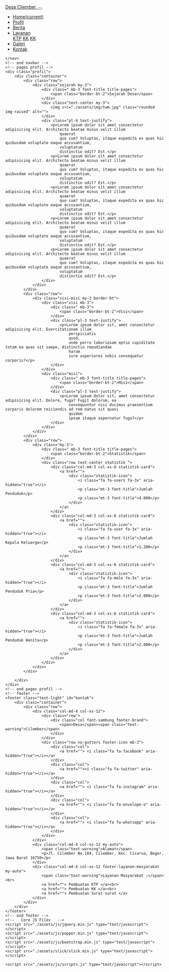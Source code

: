<!DOCTYPE html>
<html lang="en">

<head>
    <meta charset="UTF-8">
    <meta name="viewport" content="width=device-width, initial-scale=1.0">
    <title>Desa Cilember</title>
    <link href="https://fonts.googleapis.com/css2?family=Playfair+Display&display=swap" rel="stylesheet">
    <link href="https://fonts.googleapis.com/css2?family=Open+Sans:wght@300&display=swap" rel="stylesheet">
    <link href="https://fonts.googleapis.com/css2?family=Dancing+Script&display=swap" rel="stylesheet">
    <link rel="stylesheet" href="./assets/css/bootstrap.min.css">
    <link rel="stylesheet" href="./assets/font-awesome-4.7.0/css/font-awesome.min.css">
    <link rel="stylesheet" href="./assets/css/style.css">
</head>

<body id="page-top">
    <!-- Navbar-->
    <nav class="navbar navbar-bg navbar-expand-lg navbar-dark sticky-top px-4 pt-3 pb-2">
        <div class="container-fluid">
            <a class="navbar-brand font-title" href="index.html">
                <img src="./assets/img/kab_bogor.png" alt="" loading="lazy">Desa Cilember
            </a>
            <button class="navbar-toggler" type="button" data-toggle="collapse" data-target="#navbarNav"
                aria-controls="navbarNav" aria-expanded="false" aria-label="Toggle navigation">
                <span class="navbar-toggler-icon"></span>
            </button>
            <div class="collapse navbar-collapse justify-content-end font-title" id="navbarNav">
                <ul class="navbar-nav">
                    <li class="nav-item">
                        <a class="nav-link" href="index.html">Home<span class="sr-only">(current)</span></a>
                    </li>
                    <li class="nav-item active">
                        <a class="nav-link" href="#page-top">Profil</a>
                    </li>
                    <li class="nav-item">
                        <a class="nav-link" href="berita.html">Berita</a>
                    </li>
                    <li class="nav-item dropdown">
                        <a class="nav-link dropdown-toggle" href="#" id="navbarDropdown" role="button"
                            data-toggle="dropdown" aria-haspopup="true" aria-expanded="false">
                            Layanan
                        </a>
                        <div class="dropdown-menu" aria-labelledby="navbarDropdown">
                            <a class="dropdown-item" href="#">KTP</a>
                            <a class="dropdown-item" href="#">KK</a>
                            <a class="dropdown-item" href="#">KK</a>
                        </div>
                    </li>
                    <li class="nav-item">
                        <a class="nav-link" href="gallery.html">Galeri</a>
                    </li>
                    <li class="nav-item">
                        <a class="nav-link" href="#kontak">Kontak</a>
                    </li>
                </ul>
            </div>
        </div>

    </nav>
    <!-- end navbar -->
    <!-- pages profil -->
    <div class="profil">
        <div class="container">
            <div class="row">
                <div class="sejarah my-3">
                    <div class=" mb-3 font-title title-pages">
                        <span class="border-bt-2">Sejarah Desa</span>
                    </div>
                    <div class="text-center my-3">
                        <img src="./assets/img/twm.jpg" class="rounded img-raised" alt="">
                    </div>
                    <div class="pl-4 text-justify">
                        <p>Lorem ipsum dolor sit amet consectetur adipisicing elit. Architecto beatae minus velit illum
                            quaerat
                            quo cum? Voluptas, itaque expedita ex quas hic quibusdam voluptate eaque accusantium,
                            voluptatum
                            distinctio odit? Est.</p>
                        <p>Lorem ipsum dolor sit amet consectetur adipisicing elit. Architecto beatae minus velit illum
                            quaerat
                            quo cum? Voluptas, itaque expedita ex quas hic quibusdam voluptate eaque accusantium,
                            voluptatum
                            distinctio odit? Est.</p>
                        <p>Lorem ipsum dolor sit amet consectetur adipisicing elit. Architecto beatae minus velit illum
                            quaerat
                            quo cum? Voluptas, itaque expedita ex quas hic quibusdam voluptate eaque accusantium,
                            voluptatum
                            distinctio odit? Est.</p>
                        <p>Lorem ipsum dolor sit amet consectetur adipisicing elit. Architecto beatae minus velit illum
                            quaerat
                            quo cum? Voluptas, itaque expedita ex quas hic quibusdam voluptate eaque accusantium,
                            voluptatum
                            distinctio odit? Est.</p>
                        <p>Lorem ipsum dolor sit amet consectetur adipisicing elit. Architecto beatae minus velit illum
                            quaerat
                            quo cum? Voluptas, itaque expedita ex quas hic quibusdam voluptate eaque accusantium,
                            voluptatum
                            distinctio odit? Est.</p>
                    </div>
                </div>
            </div>
            <div class="row">
                <div class="visi-misi my-3 border-bt">
                    <div class="visi mb-3">
                        <div class=" mb-3">
                            <span class="border-bt-2">Visi</span>
                        </div>
                        <div class="pl-3 text-justify">
                            <p>Lorem ipsum dolor sit, amet consectetur adipisicing elit. Exercitationem illum
                                perspiciatis
                                quod,
                                unde porro laboriosam optio cupiditate totam ea quas sit saepe, distinctio repudiandae
                                harum
                                iure asperiores nobis consequatur corporis?</p>
                        </div>
                    </div>
                    <div class="misi">
                        <div class=" mb-3 font-title title-pages">
                            <span class="border-bt-2">Misi</span>
                        </div>
                        <div class="pl-3 text-justify">
                            <p>Lorem ipsum dolor sit, amet consectetur adipisicing elit. Dolore, fuga? Fugit dolorum, ea
                                consequuntur nisi ducimus praesentium corporis dolorem reiciendis ad rem natus sit quasi
                                quidem
                                ipsum itaque aspernatur fuga?</p>
                        </div>
                    </div>
                </div>
            </div>
            <div class="row">
                <div class="my-3">
                    <div class=" mb-3 font-title title-pages">
                        <span class="border-bt-2">Statistik</span>
                    </div>
                    <div class="row text-center statistik ">
                        <div class="col-md-3 col-xs-6 statistik-card">
                            <a href="">
                                <div class="statistik-icon">
                                    <i class="fa fa-users fa-3x" aria-hidden="true"></i>
                                    <p class="mt-3 font-title">Jumlah Penduduk</p>
                                    <p class="mt-3 font-title">4.000</p>
                                </div>
                            </a>
                        </div>
                        <div class="col-md-3 col-xs-6 statistik-card">
                            <a href="">
                                <div class="statistik-icon">
                                    <i class="fa fa-user fa-3x" aria-hidden="true"></i>
                                    <p class="mt-3 font-title">Jumlah Kepala Keluarga</p>
                                    <p class="mt-3 font-title">1.200</p>
                                </div>
                            </a>
                        </div>
                        <div class="col-md-3 col-xs-6 statistik-card">
                            <a href="">
                                <div class="statistik-icon">
                                    <i class="fa fa-male fa-3x" aria-hidden="true"></i>
                                    <p class="mt-3 font-title">Jumlah Penduduk Pria</p>
                                    <p class="mt-3 font-title">2.000</p>
                                </div>
                            </a>
                        </div>
                        <div class="col-md-3 col-xs-6 statistik-card">
                            <a href="">
                                <div class="statistik-icon">
                                    <i class="fa fa-female fa-3x" aria-hidden="true"></i>
                                    <p class="mt-3 font-title">Jumlah Penduduk Wanita</p>
                                    <p class="mt-3 font-title">2.000</p>
                                </div>
                            </a>
                        </div>
                    </div>
                </div>
            </div>

        </div>
    </div>
    <!-- end pages profil -->
    <!-- footer -->
    <footer class="text-light" id="kontak">
        <div class="container">
            <div class="row">
                <div class="col-md-4 col-xs-12">
                    <div class="row">
                        <div class="col font-sambung footer-brand">
                            <span>Desa</span><span class="text-warning">Cilember</span>
                        </div>
                    </div>
                    <div class="row no-gutters footer-icon mb-3">
                        <div class="col">
                            <a href=""> <i class="fa fa-facebook" aria-hidden="true"></i></a>
                        </div>
                        <div class="col">
                            <a href=""><i class="fa fa-twitter" aria-hidden="true"></i></a>
                        </div>
                        <div class="col">
                            <a href=""> <i class="fa fa-instagram" aria-hidden="true"></i></a>
                        </div>
                        <div class="col">
                            <a href=""> <i class="fa fa-envelope-o" aria-hidden="true"></i></a>
                        </div>
                        <div class="col">
                            <a href=""> <i class="fa fa-whatsapp" aria-hidden="true"></i></a>
                        </div>
                    </div>
                </div>
                <div class="col-md-4 col-xs-12 my-auto">
                    <span class="text-warning">Alamat</span>
                    <p>Jl. Cilember No.104, Cilember, Kec. Cisarua, Bogor, Jawa Barat 16750</p>
                </div>
                <div class="col-md-4 col-xs-12 footer-layanan-masyarakat my-auto">
                    <span class="text-warning">Layanan Masyarakat :</span><br>
                    <a href=""> Pembuatan KTP </a><br>
                    <a href=""> Pembuatan KK </a><br>
                    <a href=""> Pembuatan Surat-surat </a>
                </div>
            </div>
        </div>
    </footer>
    <!-- end footer -->
    <!--   Core JS Files   -->
    <script src="./assets/js/jquery.min.js" type="text/javascript"></script>
    <script src="./assets/js/popper.min.js" type="text/javascript"></script>
    <script src="./assets/js/bootstrap.min.js" type="text/javascript"></script>
    <script src="./assets/slick/slick.min.js" type="text/javascript"></script>

    <script src="./assets/js/scripts.js" type="text/javascript"></script>
</body>

</html>